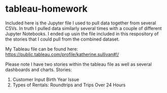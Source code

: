 # tableau-homework

Included here is the Jupyter file I used to pull data together from several CSVs.  In truth I pulled data similarly several times with a couple of different Jupyter Notebooks.  I ended up usin the file included in this respository of the stories that I could pull from the combined dataset.

My Tableau file can be found here: https://public.tableau.com/profile/katherine.sullivan#!/

Please note I have two stories within the tableau file as well as several dashboards and charts.
Stories:
1) Customer Input Birth Year Issue
2) Types of Rentals: Roundtrips and Trips Over 24 Hours

